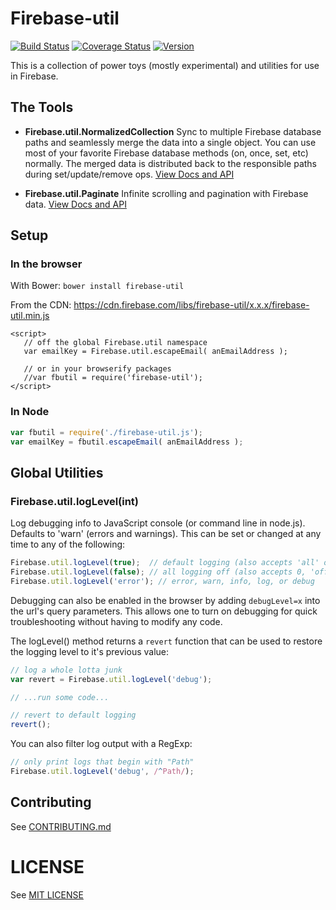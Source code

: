 # Firebase-util

[![Build Status](https://travis-ci.org/firebase/firebase-util.svg?branch=master)](https://travis-ci.org/firebase/firebase-util)
[![Coverage Status](https://img.shields.io/coveralls/firebase/firebase-util.svg)](https://coveralls.io/r/firebase/firebase-util)
[![Version](https://badge.fury.io/gh/firebase%2Ffirebase-util.svg)](http://badge.fury.io/gh/firebase%2Ffirebase-util)

This is a collection of power toys (mostly experimental) and utilities for use in Firebase.

## The Tools

 - **Firebase.util.NormalizedCollection**
   Sync to multiple Firebase database paths and seamlessly merge the data into a single object. You can use most of your favorite
   Firebase database methods (on, once, set, etc) normally. The merged data is distributed back to the responsible paths
   during set/update/remove ops. [View Docs and API](src/NormalizedCollection/README.md)

 - **Firebase.util.Paginate**
   Infinite scrolling and pagination with Firebase data. [View Docs and API](src/Paginate/README.md)

## Setup

### In the browser

With Bower: `bower install firebase-util`

From the CDN: https://cdn.firebase.com/libs/firebase-util/x.x.x/firebase-util.min.js

```
<script>
   // off the global Firebase.util namespace
   var emailKey = Firebase.util.escapeEmail( anEmailAddress );

   // or in your browserify packages
   //var fbutil = require('firebase-util');
</script>
```

### In Node

```javascript
var fbutil = require('./firebase-util.js');
var emailKey = fbutil.escapeEmail( anEmailAddress );
```

## Global Utilities

### Firebase.util.logLevel(int)

Log debugging info to JavaScript console (or command line in node.js). Defaults to 'warn' (errors and warnings).
This can be set or changed at any time to any of the following:

```javascript
Firebase.util.logLevel(true);  // default logging (also accepts 'all' or 'on')
Firebase.util.logLevel(false); // all logging off (also accepts 0, 'off' or 'none')
Firebase.util.logLevel('error'); // error, warn, info, log, or debug
```

Debugging can also be enabled in the browser by adding `debugLevel=x` into the url's query parameters. This allows one to turn on debugging for quick troubleshooting without having to modify any code.

The logLevel() method returns a `revert` function that can be used to restore the logging level to it's previous value:

```javascript
// log a whole lotta junk
var revert = Firebase.util.logLevel('debug');

// ...run some code...

// revert to default logging
revert();
```

You can also filter log output with a RegExp:

```javascript
// only print logs that begin with "Path"
Firebase.util.logLevel('debug', /^Path/);
```

## Contributing

See [CONTRIBUTING.md](CONTRIBUTING.md)

# LICENSE

See [MIT LICENSE](MIT)
